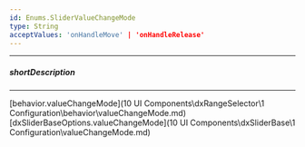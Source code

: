 ```yaml
---
id: Enums.SliderValueChangeMode
type: String
acceptValues: 'onHandleMove' | 'onHandleRelease'
---
```

---
##### shortDescription
<!-- Description goes here -->

---
<!-- Description goes here -->
[behavior.valueChangeMode](10 UI Components\dxRangeSelector\1 Configuration\behavior\valueChangeMode.md)
[dxSliderBaseOptions.valueChangeMode](10 UI Components\dxSliderBase\1 Configuration\valueChangeMode.md)